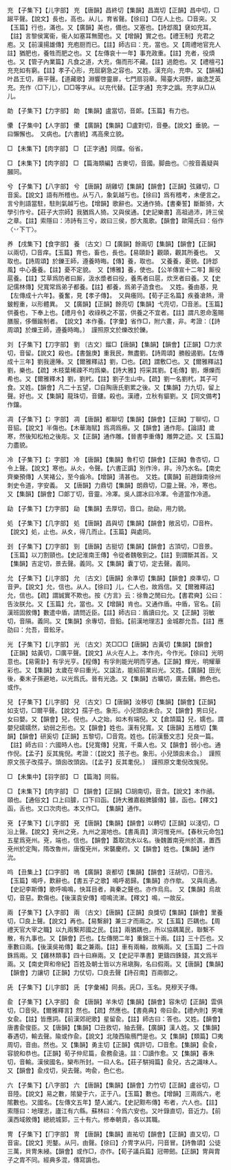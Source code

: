 <!-- { "loadSidebar": true } -->
充	【子集下】【儿字部】	充	【唐韻】昌終切【集韻】昌嵩切【正韻】昌中切，□踧平聲。【說文】長也，高也。从儿，育省聲。【徐曰】□在人上也。□音突。又【玉篇】行也，滿也。又【廣韻】美也，備也。又塞也。【詩邶風】褎如充耳。【註】言黎侯寓衞，衞人如塞耳無聞也。又【增韻】實之也。【禮王制】充君之庖。又【前漢揚雄傳】充庖厨而已。【註】師古曰：充，當也。又【周禮地官充人註】猶肥也，養牲而肥之也。又【左傳哀十一年】事充政重。【註】充者，役煩也。又【管子內業篇】凡食之道，大充，傷而形不藏。【註】過飽也。又【禮檀弓】充充如有窮。【註】孝子心形，充屈窮急之容也。又姓。漢充向，充申。又【韻補】叶昌王切，廠平聲。【道藏歌】淵響啓靈扉，七門扇羽章。陽臺大洞野，幽逸芝英充。充作〈□下儿〉，□□等字从。以充代替。【正字通】充字之譌。充字从□从儿。

勆	【子集下】【力字部】	勆	【集韻】盧當切，音郞。【玉篇】有力也。

儽	【子集中】【人字部】	儽	【廣韻】【集韻】□盧對切，音壘。【說文】垂貌。一曰懶懈也。　又病也。【六書統】馮高衆立貌。

□	【未集下】【肉字部】	□	【正字通】同牒。俗省。

□	【未集下】【肉字部】	□	【篇海類編】古麥切，音國。脚曲也。◎按音義疑與膕同。

兮	【子集下】【八字部】	兮	【唐韻】胡雞切【集韻】【韻會】【正韻】弦雞切，□音奚。【說文】語有所稽也。从丂八，象氣越丂也。【徐曰】爲有稽考，未便言之。言兮則語當駐，駐則氣越丂也。【增韻】歌辭也。又通作猗。【書秦誓】斷斷猗，大學引作兮。【莊子大宗師】我猶爲人猗。又與侯通。【史記樂書】高祖過沛，詩三侯之章。【註】索隱曰：沛詩有三兮，故曰三侯，卽大風歌。【韻會】歐陽氏曰：俗作〈丷下丅〉。

养	【戌集下】【食字部】	養	〔古文〕□【廣韻】餘兩切【集韻】【韻會】【正韻】以兩切，□音痒。【玉篇】育也，畜也，長也。【易頤卦】觀頤，觀其所養也。　又取也。【詩周頌】於鑠王師，遵養時晦。【傳】養，取也。　又養養，憂貌。【詩邶風】中心養養。【註】憂不定貌。　又【博雅】養，使也。【公羊傳宣十二年】厮役扈養。【註】艾草爲防者曰厮，汲水漿者曰役，養馬者曰扈，炊烹者曰養。又【史記儒林傳】兒寬常爲弟子都養。【註】都養，爲弟子造食也。　又姓。養由基，見【左傳成十六年】。養奮，見【孝子傳】。　又與癢同。【荀子正名篇】疾養凔熱，滑鈹輕重，以形體異。　又【廣韻】【正韻】餘亮切【集韻】弋亮切，□音恙。【玉篇】供養也，下奉上也。【禮月令】收祿秩之不當，供養之不宜者。【註】謂凡恩命濫賜膳服，侈僭踰制者。　【說文】本作養。【字彙】省作□，附六畫，非。考證：〔【詩周頌】於爍王師，遵養時晦。〕　謹照原文於爍改於鑠。 

刘	【子集下】【刀字部】	劉	〔古文〕鎦□【唐韻】【集韻】【韻會】【正韻】□力求切，音留。【說文】殺也。【書盤庚】重我民，無盡劉。【詩周頌】勝殷遏劉。【左傳成十三年】劉我邊陲。又【爾雅釋詁】劉，□也。【疏】謂敷□也。又【爾雅釋詁】劉，樂也。【疏】木枝葉稀疎不均爲樂。【詩大雅】捋采其劉。【毛傳】劉，爆爍而希也。又【爾雅釋木】劉，劉杙。【註】劉子生山中。【疏】劉一名劉杙，其子可食。又姓。【韻會】凡二十五望，□自陶唐氏劉累之後。又【集韻】力九切，留上聲。好也。又【集韻】龍珠切，音鏤。殺也。漢禮，立秋有貙劉。又【同文備考】作鐂。

凋	【子集下】【冫字部】	凋	【唐韻】都聊切【集韻】【韻會】【正韻】丁聊切，□音貂。【說文】半傷也。【木華海賦】爲凋爲瘵。又【韻會】通作彫。【論語】歲寒，然後知松柏之後彫。又【正韻】通作雕。【晉書李重傳】雕弊之迹。又【玉篇】力盡貌。

冷	【子集下】【冫字部】	冷	【唐韻】【集韻】魯朾切【韻會】【正韻】魯杏切，□令上聲。【說文】寒也。从仌，令聲。【六書正譌】別作泠，非。泠乃水名。【南史齊樂預傳】人笑褚公，至今齒冷。【增韻】淸甚也。　又姓。【廣韻】前趙錄南徐州刺史令道，字安義。　又【唐韻】力鼎切【集韻】朗鼎切，□靈上聲。冷，寒也。又【集韻】【韻會】□郞丁切，音靈。冷凙。吳人謂冰曰冷凙。令道當作冷道。

劶	【子集下】【力字部】	劶	【集韻】去厚切，音口。勏劶，用力貌。

処	【子集下】【几字部】	処	【唐韻】昌與切【集韻】【韻會】敞呂切，□音杵。【說文】処，止也。从夊，得几而止。【玉篇】與處同。

刭	【子集下】【刀字部】	剄	【唐韻】古挺切【集韻】【韻會】古頂切，□音景。【玉篇】以刀割頸也。【史記淮南王傳】令從者魏敬剄之。【註】剄謂斷其首。又【集韻】吉定切，景去聲。義同。又【集韻】囊丁切，定去聲。義同。

允	【子集下】【儿字部】	允	〔古文〕【唐韻】余準切【集韻】【韻會】庾準切，□音尹。【說文】允，信也。从人。【徐曰】儿，仁人也，故爲信。又【爾雅釋詁】允，信也。【疏】謂誠實不欺也。按《方言》云：徐魯之閒曰允。【書君奭】公曰：告汝朕允。又【玉篇】允，當也。又【增韻】肯也。又通作盾。中盾，官名。【前漢班固敘傳】數遣中盾，請問近臣。【註】師古曰：盾讀曰允。又【正韻】羽敏切，音隕。義同。又【集韻】余專切，音鉛。【前漢地理志】金城郡允吾。【註】應劭曰：允吾，音鈆牙。

光	【子集下】【儿字部】	光	〔古文〕炗□□□【唐韻】古黃切【集韻】【韻會】【正韻】姑黃切，□廣平聲。【說文】从火在人上。本作灮，今作光。【徐曰】光明意也。【易需卦】有孚光亨。【程傳】有孚則能光明而亨通。【正韻】輝光，明耀華彩也。又【集韻】太歲在辛曰重光。又諡法，能紹前業曰光。又姓。【廣韻】田光後，秦末子孫避地，以光爲氏。晉有光逸。又【集韻】古曠切，廣去聲。飾色也。或作。

兒	【子集下】【儿字部】	兒	〔古文〕□【唐韻】汝移切【集韻】【韻會】【正韻】如支切，□爾平聲。【說文】孺子也。象形。小兒頭囟未合。又【韻會】男曰兒，女曰嬰。又【韻會】兒，倪也。人之始，如木有端倪。又【倉頡篇】兒，嬬也。謂嬰兒嬬嬬然，幼弱之形也。又【韻會】姓也。漢有兒寬。又【唐韻】五稽切【集韻】【韻會】研奚切【正韻】五黎切，□音霓。姓也。【前漢藝文志】兒良一篇。【註】師古曰：六國時人也。【兒寬傳】兒寬，千乘人也。又【韻會】弱小也。通作倪。【孟子】反其旄倪。考證：〔【說文】孩子也。象形。小兒頭囪未合。〕　謹照原文孩子改孺子。頭囪改頭囟。〔【孟子】反其耄倪。〕　謹照原文耄倪改旄倪。 

□	【未集中】【羽字部】	□	【篇海】同翦。

□	【未集下】【肉字部】	□	【韻會】【正韻】□胡南切，音含。【說文】本作顄。頤也。【通俗文】口上曰臄，口下曰函。【詩大雅嘉殽脾臄傳】臄，函也。【釋文】函，舌也。又口次肉也。本又作□。　【集韻】通作。

兗	【子集下】【儿字部】	兗	【唐韻】【集韻】【韻會】以轉切【正韻】以淺切，□沿上聲。【說文】兗州之兗，九州之渥地也。【書禹貢】濟河惟兗州。【春秋元命包】五星爲兗州。兗，端也，信也。【韻會】蓋取流水以名。後魏置南兗州於譙，置西兗州於定陶，隋改魯州，唐復兗州，宋襲慶府。又【韻會】姓也。【集韻】通作沇。

呜	【丑集上】【口字部】	嗚	【廣韻】哀都切【集韻】【韻會】汪胡切，□音污。【玉篇】鳴呼，歎辭也。【書五子之歌】鳴呼曷歸。【集韻】亦作歍。　又與烏通。【史記李斯傳】歌呼鳴鳴，快耳目者，眞秦之聲也。亦作烏烏。　又【集韻】烏故切，音惡。歎傷也。【後漢袁安傳】噫鳴流涕。【釋文】鳴，一故反。

兩	【子集下】【入字部】	兩	〔古文〕【唐韻】【正韻】良獎切【集韻】【韻會】里養切，□良上聲。【說文】再也。【易繫辭】兼三才而兩之。又【玉篇】匹耦也。【周禮天官大宰之職】以九兩繫邦國之民。【註】兩猶耦也，所以協耦萬民，聯繫不散，有九事也。又【韻會】匹也。【左傳閔二年】重錦三十兩。【註】三十匹也。又車數曰兩。【後漢吳祐傳】載之兼兩。【註】車有兩輪，故稱兩。又【玉篇】二十四銖爲兩。又【雞林類事】四十曰麻兩。又【史記平準書】更鑄四銖錢，其文爲半兩。又【南史齊和帝紀】百姓及朝士皆以方帛塡胸，名曰假兩。又【唐韻】【集韻】【韻會】力讓切【正韻】力仗切，□良去聲【詩召南】百兩御之。

兏	【子集下】【儿字部】	兏	【字彙補】同長。兏□，玉名。見穆天子傳。

兪	【子集下】【入字部】	兪	【唐韻】羊朱切【集韻】【韻會】容朱切【正韻】雲俱切，□音臾。【爾雅釋言】然也。【疏】然應也。【書堯典】帝曰兪。【禮內則】男唯女兪。【註】皆應詞。【前漢郊祀歌】星留兪。【註】師古曰：答也。又姓。【韻會】唐書兪俊臣。又【唐韻】【集韻】□丑救切，抽去聲。【廣韻】漢人姓。又【集韻】春遇切，輸去聲。隃或作兪。【說文】北陵西隃鴈門是也。又【集韻】【類篇】□夷周切，音由。然也。又【集韻】勇主切【正韻】偶許切，□音愈。【集韻】兪兪，容貌和恭也。【正韻】荀子仲尼篇，兪務兪遠。註：□讀作愈。又【集韻】春朱切，音輸。漢侯國名，欒布所封。一曰人名。【莊子騈拇篇】兪兒，古之識味人。又【韻會】兪戍切，臾去聲。呴兪，色仁也。

六	【子集下】【八字部】	六	【唐韻】【集韻】【韻會】力竹切【正韻】盧谷切，□音陸。【說文】易之數，隂變于六，正于八。【玉篇】數也。【增韻】三兩爲六，老隂數也。又國名。【左傳文五年】楚人滅六。【史記黥布傳】布者，六人也。【註】索隱曰：地理志，廬江有六縣。蘇林曰：今爲六安也。又叶錄直切，音近力。【前漢西域敘傳】總統城郭，三十有六。修奉朝貢，各以其職。

冑	【子集下】【冂字部】	冑	【唐韻】【集韻】直祐切【韻會】【正韻】直又切，□音宙。【說文】兜鍪。从冃，由聲。【徐曰】介冑字从冃，冃音冒。【詩魯頌】公徒三萬，貝冑朱綅。【韻會】或作□，亦作。【荀子議兵篇】冠帶劒。【正韻】冑與胄子之胄不同。經典多混，傳寫譌也。

